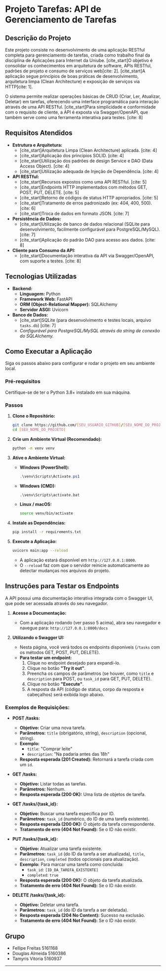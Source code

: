# Projeto Tarefas: API de Gerenciamento de Tarefas

## Descrição do Projeto

Este projeto consiste no desenvolvimento de uma aplicação RESTful completa para gerenciamento de tarefas, criada como trabalho final da disciplina de Aplicações para Internet da Uniube. [cite_start]O objetivo é consolidar os conhecimentos em arquitetura de software, APIs RESTful, padrões de projeto e consumo de serviços web[cite: 2]. [cite_start]A aplicação segue princípios de boas práticas de desenvolvimento, arquitetura limpa (Clean Architecture) e exposição de serviços via HTTP[cite: 1].

O sistema permite realizar operações básicas de CRUD (Criar, Ler, Atualizar, Deletar) em tarefas, oferecendo uma interface programática para interação através de uma API RESTful. [cite_start]Para simplicidade e conformidade com o requisito de cliente, a API é exposta via Swagger/OpenAPI, que também serve como uma ferramenta interativa para testes. [cite: 8]

## Requisitos Atendidos

* **Estrutura e Arquitetura:**
    * [cite_start]Arquitetura Limpa (Clean Architecture) aplicada. [cite: 4]
    * [cite_start]Aplicação dos princípios SOLID. [cite: 4]
    * [cite_start]Utilização dos padrões de design Service e DAO (Data Access Object). [cite: 4]
    * [cite_start]Utilização adequada de Injeção de Dependência. [cite: 4]
* **API RESTful:**
    * [cite_start]Recursos expostos como uma API RESTful. [cite: 5]
    * [cite_start]Endpoints HTTP implementados com métodos GET, POST, PUT, DELETE. [cite: 5]
    * [cite_start]Retorno de códigos de status HTTP apropriados. [cite: 5]
    * [cite_start]Tratamento de erros padronizado (ex: 404, 400, 500). [cite: 6]
    * [cite_start]Troca de dados em formato JSON. [cite: 7]
* **Persistência de Dados:**
    * [cite_start]Utilização de banco de dados relacional (SQLite para desenvolvimento, facilmente configurável para PostgreSQL/MySQL). [cite: 7]
    * [cite_start]Aplicação do padrão DAO para acesso aos dados. [cite: 8]
* **Cliente para Consumo da API:**
    * [cite_start]Documentação interativa da API via Swagger/OpenAPI, com suporte a testes. [cite: 8]

## Tecnologias Utilizadas

* **Backend:**
    * **Linguagem:** Python
    * **Framework Web:** FastAPI
    * **ORM (Object-Relational Mapper):** SQLAlchemy
    * **Servidor ASGI:** Uvicorn
* **Banco de Dados:**
    * [cite_start]SQLite (para desenvolvimento e testes locais, arquivo `tasks.db`) [cite: 7]
    * *Configurável para PostgreSQL/MySQL através da string de conexão do SQLAlchemy.*

## Como Executar a Aplicação

Siga os passos abaixo para configurar e rodar o projeto em seu ambiente local.

### Pré-requisitos

Certifique-se de ter o Python 3.8+ instalado em sua máquina.

### Passos

1.  **Clone o Repositório:**
    ```bash
    git clone https://github.com/[SEU_USUARIO_GITHUB]/[SEU_NOME_DO_PROJETO].git
    cd [SEU_NOME_DO_PROJETO]
    ```

2.  **Crie um Ambiente Virtual (Recomendado):**
    ```bash
    python -m venv venv
    ```

3.  **Ative o Ambiente Virtual:**
    * **Windows (PowerShell):**
        ```powershell
        .\venv\Scripts\Activate.ps1
        ```
    * **Windows (CMD):**
        ```cmd
        .\venv\Scripts\activate.bat
        ```
    * **Linux / macOS:**
        ```bash
        source venv/bin/activate
        ```

4.  **Instale as Dependências:**
    ```bash
    pip install -r requirements.txt
    ```

5.  **Execute a Aplicação:**
    ```bash
    uvicorn main:app --reload
    ```
    * A aplicação estará disponível em `http://127.0.0.1:8000`.
    * O `--reload` faz com que o servidor reinicie automaticamente ao detectar mudanças nos arquivos do projeto.

## Instruções para Testar os Endpoints

A API possui uma documentação interativa integrada com o Swagger UI, que pode ser acessada através do seu navegador.

1.  **Acesse a Documentação:**
    * Com a aplicação rodando (ver passo 5 acima), abra seu navegador e navegue para:
        `http://127.0.0.1:8000/docs`

2.  **Utilizando o Swagger UI:**
    * Nesta página, você verá todos os endpoints disponíveis (`/tasks` com os métodos GET, POST, PUT, DELETE).
    * **Para testar um endpoint:**
        1.  Clique no endpoint desejado para expandi-lo.
        2.  Clique no botão **"Try it out"**.
        3.  Preencha os campos de parâmetros (se houver, como `title` e `description` para POST, ou `task_id` para GET, PUT, DELETE).
        4.  Clique no botão **"Execute"**.
        5.  A resposta da API (código de status, corpo da resposta e cabeçalhos) será exibida logo abaixo.

### Exemplos de Requisições:

* **POST /tasks:**
    * **Objetivo:** Criar uma nova tarefa.
    * **Parâmetros:** `title` (obrigatório, string), `description` (opcional, string).
    * **Exemplo:**
        * `title`: "Comprar leite"
        * `description`: "Na padaria antes das 18h"
    * **Resposta esperada (201 Created):** Retornará a tarefa criada com um `id`.

* **GET /tasks:**
    * **Objetivo:** Listar todas as tarefas.
    * **Parâmetros:** Nenhum.
    * **Resposta esperada (200 OK):** Uma lista de objetos de tarefa.

* **GET /tasks/{task_id}:**
    * **Objetivo:** Buscar uma tarefa específica por ID.
    * **Parâmetros:** `task_id` (numérico, do ID de uma tarefa existente).
    * **Resposta esperada (200 OK):** O objeto da tarefa correspondente.
    * **Tratamento de erro (404 Not Found):** Se o ID não existir.

* **PUT /tasks/{task_id}:**
    * **Objetivo:** Atualizar uma tarefa existente.
    * **Parâmetros:** `task_id` (do ID da tarefa a ser atualizada), `title`, `description`, `completed` (todos opcionais para atualização).
    * **Exemplo:** Para marcar uma tarefa como concluída:
        * `task_id`: `[ID_DA_TAREFA_EXISTENTE]`
        * `completed`: `true`
    * **Resposta esperada (200 OK):** O objeto da tarefa atualizada.
    * **Tratamento de erro (404 Not Found):** Se o ID não existir.

* **DELETE /tasks/{task_id}:**
    * **Objetivo:** Deletar uma tarefa.
    * **Parâmetros:** `task_id` (do ID da tarefa a ser deletada).
    * **Resposta esperada (204 No Content):** Sucesso na exclusão.
    * **Tratamento de erro (404 Not Found):** Se o ID não existir.

## Grupo

* Fellipe Freitas 5161168
* Douglas Almeida 5160386
* Tamyris Vitoria 5160937

---
